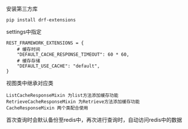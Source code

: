 安装第三方库

```
pip install drf-extensions
```



settings中指定

```
REST_FRAMEWORK_EXTENSIONS = {
    # 缓存时间
    "DEFAULT_CACHE_RESPONSE_TIMEOUT": 60 * 60,
    # 缓存存储
    "DEFAULT_USE_CACHE": "default",
}
```

视图类中继承对应类

```
ListCacheResponseMixin 为list方法添加缓存功能
RetrieveCacheResponseMixin 为Retrieve方法添加缓存功能
CacheResponseMixin 两个类配合使用
```



首次查询时会默认备份至redis中，再次进行查询时，自动访问redis中的数据